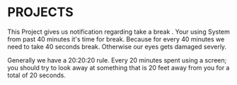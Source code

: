# PROJECTS
This Project gives us notification regarding take a break . Your using System from past 40 minutes it's time for break. Because for every 40 minutes we need to take 40 seconds break. 
Otherwise our eyes gets damaged severly. 

Generally we have a 20:20:20 rule. Every 20 minutes spent using a screen; you should try to look away at something that is 20 feet away from you for a total of 20 seconds.
